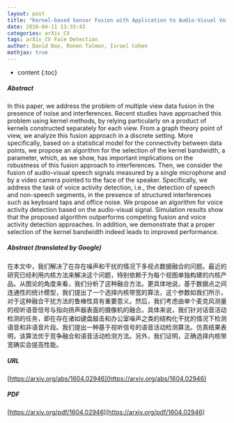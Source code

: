 ```yaml
---
layout: post
title: "Kernel-based Sensor Fusion with Application to Audio-Visual Voice Activity Detection"
date: 2016-04-11 13:33:43
categories: arXiv_CV
tags: arXiv_CV Face Detection
author: David Dov, Ronen Talmon, Israel Cohen
mathjax: true
---
```


* content
{:toc}

##### Abstract
In this paper, we address the problem of multiple view data fusion in the presence of noise and interferences. Recent studies have approached this problem using kernel methods, by relying particularly on a product of kernels constructed separately for each view. From a graph theory point of view, we analyze this fusion approach in a discrete setting. More specifically, based on a statistical model for the connectivity between data points, we propose an algorithm for the selection of the kernel bandwidth, a parameter, which, as we show, has important implications on the robustness of this fusion approach to interferences. Then, we consider the fusion of audio-visual speech signals measured by a single microphone and by a video camera pointed to the face of the speaker. Specifically, we address the task of voice activity detection, i.e., the detection of speech and non-speech segments, in the presence of structured interferences such as keyboard taps and office noise. We propose an algorithm for voice activity detection based on the audio-visual signal. Simulation results show that the proposed algorithm outperforms competing fusion and voice activity detection approaches. In addition, we demonstrate that a proper selection of the kernel bandwidth indeed leads to improved performance.

##### Abstract (translated by Google)
在本文中，我们解决了在存在噪声和干扰的情况下多视点数据融合的问题。最近的研究已经利用内核方法来解决这个问题，特别依赖于为每个视图单独构建的内核产品。从图论的角度来看，我们分析了这种融合方法。更具体地说，基于数据点之间连通性的统计模型，我们提出了一个选择内核带宽的算法，这个参数如我们所示，对于这种融合干扰方法的鲁棒性具有重要意义。然后，我们考虑由单个麦克风测量的视听语音信号与指向扬声器表面的摄像机的融合。具体来说，我们针对话音活动检测的任务，即在存在诸如键盘敲击和办公室噪声之类的结构化干扰的情况下检测语音和非语音片段。我们提出一种基于视听信号的语音活动检测算法。仿真结果表明，该算法优于竞争融合和语音活动检测方法。另外，我们证明，正确选择内核带宽确实会提高性能。

##### URL
[https://arxiv.org/abs/1604.02946](https://arxiv.org/abs/1604.02946)

##### PDF
[https://arxiv.org/pdf/1604.02946](https://arxiv.org/pdf/1604.02946)

